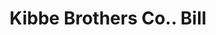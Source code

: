 ---
doi: 10.7916/D8WQ1FSD
date_other: '1915'
date_other_textual: '1915'
form: printed ephemera
genre:
- Invoices
name:
- Kibbe Brothers Co.
object_in_context_url: https://biggert.cul.columbia.edu/items/view/ave_biggert_00510
subject_hierarchical_geographic:
- Springfield, Massachusetts, United States
subject_name:
- Kibbe Brothers Co.
title: Kibbe Brothers Co.. Bill
sort_title: Kibbe Brothers Co.. Bill
call_number: ave_biggert_00510
coordinates:
- 42.112411,-72.547455
pid: ave_biggert_00510
identifiers: ave_biggert_00510
permalink: /biggert/ave_biggert_00510/
layout: iiif-image-page
---